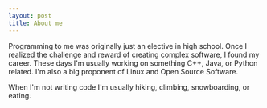```yaml
---
layout: post
title: About me
---
```


Programming to me was originally just an elective in high school. Once I realized the challenge and reward of creating complex software, I found my career. These days I'm usually working on something C++, Java, or Python related. I'm also a big proponent of Linux and Open Source Software.

When I'm not writing code I'm usually hiking, climbing, snowboarding, or eating.
